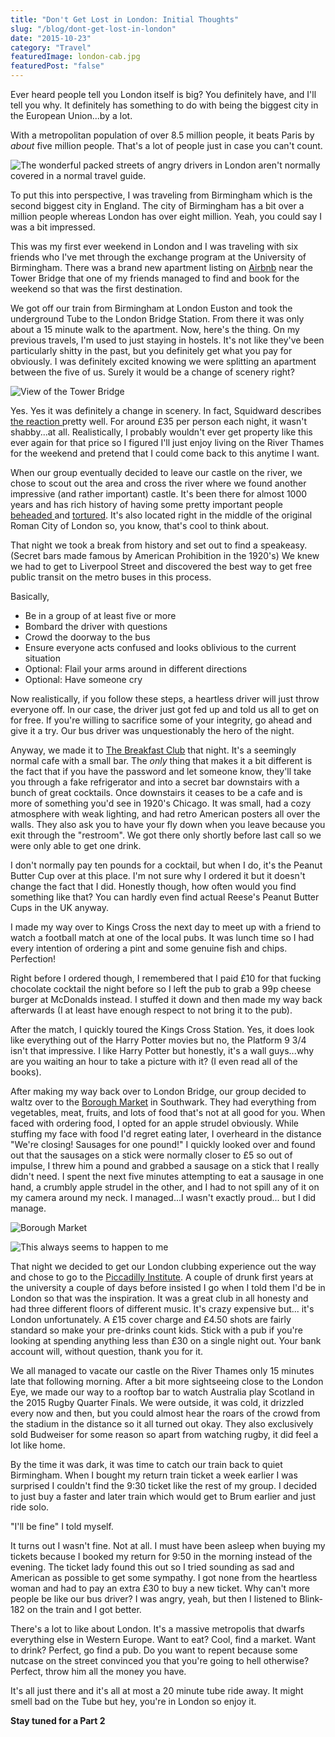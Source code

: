 ```yaml
---
title: "Don't Get Lost in London: Initial Thoughts"
slug: "/blog/dont-get-lost-in-london"
date: "2015-10-23"
category: "Travel"
featuredImage: london-cab.jpg
featuredPost: "false"
---
```


Ever heard people tell you London itself is big? You definitely have, and I'll tell you why. It definitely has something to do with being the biggest city in the European Union...by a lot.

With a metropolitan population of over 8.5 million people, it beats Paris by <em>about</em> five million people. That's a lot of people just in case you can't count.

![ The wonderful packed streets of angry drivers in London aren't normally covered in a normal travel guide.](./london-street.webp)


To put this into perspective, I was traveling from Birmingham which is the second biggest city in England. The city of Birmingham has a bit over a million people whereas London has over eight million. Yeah, you could say I was a bit impressed.

This was my first ever weekend in London and I was traveling with six friends who I've met through the exchange program at the University of Birmingham. There was a brand new apartment listing on <a href="https://www.airbnb.co.uk/?af=43720035&amp;c=A_TC%3D5t4psw2xws%26G_MT%3De%26G_CR%3D70539075276%26G_N%3Dg%26G_K%3Dairbnb%26G_P%3D%26G_D%3Dc&amp;gclid=CODftvCL1MgCFQblwgodn7sKFA&amp;dclid=CMKQwfCL1MgCFaQ92wod_o4BHA" target="_blank" rel="noopener">Airbnb</a> near the Tower Bridge that one of my friends managed to find and book for the weekend so that was the first destination.

We got off our train from Birmingham at London Euston and took the underground Tube to the London Bridge Station. From there it was only about a 15 minute walk to the apartment. Now, here's the thing. On my previous travels, I'm used to just staying in hostels. It's not like they've been particularly shitty in the past, but you definitely get what you pay for obviously. I was definitely excited knowing we were splitting an apartment between the five of us. Surely it would be a change of scenery right?

![View of the Tower Bridge](./tower-bridge.webp)

Yes. Yes it was definitely a change in scenery. In fact, Squidward describes<a href="https://www.youtube.com/watch?v=DKXjk3JexSg" target="_blank" rel="noopener"> the reaction </a>pretty well. For around £35 per person each night, it wasn't shabby...at all. Realistically, I probably wouldn't ever get property like this ever again for that price so I figured I'll just enjoy living on the River Thames for the weekend and pretend that I could come back to this anytime I want.

When our group eventually decided to leave our castle on the river, we chose to scout out the area and cross the river where we found another impressive (and rather important) castle. It's been there for almost 1000 years and has rich history of having some pretty important people <a href="http://www.hrp.org.uk/TowerOfLondon/stories/palacepeople/anneboleyn" target="_blank" rel="noopener">beheaded </a>and <a href="http://www.hrp.org.uk/Learninganddiscovery/Discoverthehistoricroyalpalaces/Prisoners/GuyFawkes" target="_blank" rel="noopener">tortured</a>. It's also located right in the middle of the original Roman City of London so, you know, that's cool to think about.

That night we took a break from history and set out to find a speakeasy. (Secret bars made famous by American Prohibition in the 1920's) We knew we had to get to Liverpool Street and discovered the best way to get free public transit on the metro buses in this process.

Basically,
<ul>
 	<li>Be in a group of at least five or more</li>
 	<li>Bombard the driver with questions</li>
 	<li>Crowd the doorway to the bus</li>
 	<li>Ensure everyone acts confused and looks oblivious to the current situation</li>
 	<li>Optional: Flail your arms around in different directions</li>
 	<li>Optional: Have someone cry</li>
</ul>

Now realistically, if you follow these steps, a heartless driver will just throw everyone off. In our case, the driver just got fed up and told us all to get on for free. If you're willing to sacrifice some of your integrity, go ahead and give it a try. Our bus driver was unquestionably the hero of the night.

Anyway, we made it to <a href="http://www.thebreakfastclubcafes.com/" target="_blank" rel="noopener">The Breakfast Club</a> that night. It's a seemingly normal cafe with a small bar. The <em>only</em> thing that makes it a bit different is the fact that if you have the password and let someone know, they'll take you through a fake refrigerator and into a secret bar downstairs with a bunch of great cocktails. Once downstairs it ceases to be a cafe and is more of something you'd see in 1920's Chicago. It was small, had a cozy atmosphere with weak lighting, and had retro American posters all over the walls. They also ask you to have your fly down when you leave because you exit through the "restroom". We got there only shortly before last call so we were only able to get one drink.

I don't normally pay ten pounds for a cocktail, but when I do, it's the Peanut Butter Cup over at this place. I'm not sure why I ordered it but it doesn't change the fact that I did. Honestly though, how often would you find something like that? You can hardly even find actual Reese's Peanut Butter Cups in the UK anyway.

I made my way over to Kings Cross the next day to meet up with a friend to watch a football match at one of the local pubs. It was lunch time so I had every intention of ordering a pint and some genuine fish and chips. Perfection!

Right before I ordered though, I remembered that I paid ‎£10 for that fucking chocolate cocktail the night before so I left the pub to grab a 99p cheese burger at McDonalds instead. I stuffed it down and then made my way back afterwards (I at least have enough respect to not bring it to the pub).

After the match, I quickly toured the Kings Cross Station. Yes, it does look like everything out of the Harry Potter movies but no, the Platform 9 3/4 isn't that impressive. I like Harry Potter but honestly, it's a wall guys...why are you waiting an hour to take a picture with it? (I even read all of the books).

After making my way back over to London Bridge, our group decided to waltz over to the <a href="http://boroughmarket.org.uk/" target="_blank" rel="noopener">Borough Market</a> in Southwark. They had everything from vegetables, meat, fruits, and lots of food that's not at all good for you. When faced with ordering food, I opted for an apple strudel obviously. While stuffing my face with food I'd regret eating later, I overheard in the distance "We're closing! Sausages for one pound!" I quickly looked over and found out that the sausages on a stick were normally closer to £5 so out of impulse, I threw him a pound and grabbed a sausage on a stick that I really didn't need. I spent the next five minutes attempting to eat a sausage in one hand, a crumbly apple strudel in the other, and I had to not spill any of it on my camera around my neck. I managed...I wasn't exactly proud... but I did manage.

![Borough Market](./borough-market.webp)

![This always seems to happen to me](./strudel.webp)

That night we decided to get our London clubbing experience out the way and chose to go to the <a href="http://www.piccadillyinstitute.com/" target="_blank" rel="noopener">Piccadilly Institute</a>. A couple of drunk first years at the university a couple of days before insisted I go when I told them I'd be in London so that was the inspiration. It was a great club in all honesty and had three different floors of different music. It's crazy expensive but... it's London unfortunately. A £15 cover charge and £4.50 shots are fairly standard so make your pre-drinks count kids. Stick with a pub if you're looking at spending anything less than £30 on a single night out. Your bank account will, without question, thank you for it.

We all managed to vacate our castle on the River Thames only 15 minutes late that following morning. After a bit more sightseeing close to the London Eye, we made our way to a rooftop bar to watch Australia play Scotland in the 2015 Rugby Quarter Finals. We were outside, it was cold, it drizzled every now and then, but you could almost hear the roars of the crowd from the stadium in the distance so it all turned out okay. They also exclusively sold Budweiser for some reason so apart from watching rugby, it did feel a lot like home.

By the time it was dark, it was time to catch our train back to quiet Birmingham. When I bought my return train ticket a week earlier I was surprised I couldn't find the 9:30 ticket like the rest of my group. I decided to just buy a faster and later train which would get to Brum earlier and just ride solo.

"I'll be fine" I told myself.

It turns out I wasn't fine. Not at all. I must have been asleep when buying my tickets because I booked my return for 9:50 in the morning instead of the evening. The ticket lady found this out so I tried sounding as sad and American as possible to get some sympathy. I got none from the heartless woman and had to pay an extra £30 to buy a new ticket. Why can't more people be like our bus driver? I was angry, yeah, but then I listened to Blink-182 on the train and I got better.

There's a lot to like about London. It's a massive metropolis that dwarfs everything else in Western Europe. Want to eat? Cool, find a market. Want to drink? Perfect, go find a pub. Do you want to repent because some nutcase on the street convinced you that you're going to hell otherwise? Perfect, throw him all the money you have.

It's all just there and it's all at most a 20 minute tube ride away. It might smell bad on the Tube but hey, you're in London so enjoy it.

<strong>Stay tuned for a Part 2</strong>